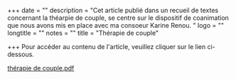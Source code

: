 +++
date = ""
description = "Cet article publié dans un recueil de textes concernant la théarpie de couple, se centre sur le dispositif de coanimation que nous avons mis en place avec ma consoeur Karine Renou. "
logo = ""
longtitle = ""
notes = ""
title = "Thérapie de couple"

+++
Pour accéder au contenu de l'article, veuillez cliquer sur le lien ci-dessous.

[thérapie de couple.pdf](https://res.cloudinary.com/dpjfqut00/w_900/v1561923832/the%CC%81rapie%20de%20couple.pdf "thérapie de couple.pdf")